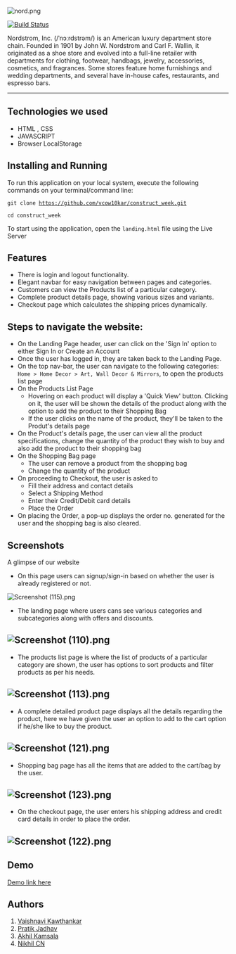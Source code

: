 

![nord.png](https://i2.wp.com/engageforgood.com/wp-content/uploads/2018/02/nordstrom-logo.png?resize=700%2C400&ssl=1)

[![Build Status](https://travis-ci.org/joemccann/dillinger.svg?branch=master)](https://travis-ci.org/joemccann/dillinger)

Nordstrom, Inc. (/ˈnɔːrdstrəm/) is an American luxury department store chain. Founded in 1901 by John W. Nordstrom and Carl F. Wallin, it originated as a shoe store and evolved into a full-line retailer with departments for clothing, footwear, handbags, jewelry, accessories, cosmetics, and fragrances. Some stores feature home furnishings and wedding departments, and several have in-house cafes, restaurants, and espresso bars.

---

## Technologies we used
<!-- <hr> -->
- HTML , CSS
- JAVASCRIPT
- Browser LocalStorage

## Installing and Running
<!-- <hr> -->
To run this application on your local system, execute the following commands on your terminal/command line:
  
  <code>git clone https://github.com/vcow10kar/construct_week.git</code>
  
  <code>cd construct_week</code> 

To start using the application, open the `landing.html` file using the Live Server

## Features 
<!-- --- -->
- There is login and logout functionality.
- Elegant navbar for easy navigation between pages and categories.
- Customers can view the Products list of a particular category.
- Complete product details page, showing various sizes and variants.
- Checkout page which calculates the shipping prices dynamically.

## Steps to navigate the website:
<!-- <hr> -->
- On the Landing Page header, user can click on the 'Sign In' option to either Sign In or Create an Account
- Once the user has logged in, they are taken back to the Landing Page.
- On the top nav-bar, the user can navigate to the following categories: `Home > Home Decor > Art, Wall Decor & Mirrors`, to open the products list page
- On the Products List Page 
  - Hovering on each product will display a 'Quick View' button. Clicking on it, the user will be shown the details of the product along with the option to add the product to their Shopping Bag
  - If the user clicks on the name of the product, they'll be taken to the Produt's details page
- On the Product's details page, the user can view all the product specifications, change the quantity of the product they wish to buy and also add the product to their shopping bag
- On the Shopping Bag page
  - The user can remove a product from the shopping bag
  - Change the quantity of the product
- On proceeding to Checkout, the user is asked to
  - Fill their address and contact details
  - Select a Shipping Method
  - Enter their Credit/Debit card details
  - Place the Order
- On placing the Order, a pop-up displays the order no. generated for the user and the shopping bag is also cleared.

## Screenshots
<!-- --- -->
A glimpse of our website

- On this page users can signup/sign-in based on whether the user is already registered or not.

![Screenshot (115).png](https://cdn.hashnode.com/res/hashnode/image/upload/v1630219270987/dT7e2MFN3.png)
- The landing page where users cans see various categories and subcategories along with offers and discounts.


![Screenshot (110).png](https://cdn.hashnode.com/res/hashnode/image/upload/v1630218783630/Hnn7HJryZ.png)
---
- The products list page is where the list of products of a particular category are shown, the user has options to sort products and filter products as per his needs.

![Screenshot (113).png](https://cdn.hashnode.com/res/hashnode/image/upload/v1630219007984/HzV38DEZo.png)
---
- A complete detailed product page displays all the details regarding the product, here we have given the user an option to add to the cart option if he/she like to buy the product.


![Screenshot (121).png](https://cdn.hashnode.com/res/hashnode/image/upload/v1630219125640/BuijpE4Q_.png)
---
- Shopping bag page has all the items that are added to the cart/bag by the user.

![Screenshot (123).png](https://cdn.hashnode.com/res/hashnode/image/upload/v1630219786505/W6oIrTvte.png)
---
- On the checkout page, the user enters his shipping address and credit card details in order to place the order.

![Screenshot (122).png](https://cdn.hashnode.com/res/hashnode/image/upload/v1630219352528/km3ZkSW82.png)
---

## Demo
 [Demo link here](https://shark2killer-e7e79.web.app/) 
 


## Authors

  1. [Vaishnavi Kawthankar](https://github.com/vcow10kar) 
  2. [Pratik Jadhav](https://github.com/pratikjadhav080) 
  3. [Akhil Kamsala](https://github.com/akhilsdeportfolio) 
  4. [Nikhil CN ](https://github.com/nikhilcn94) 

